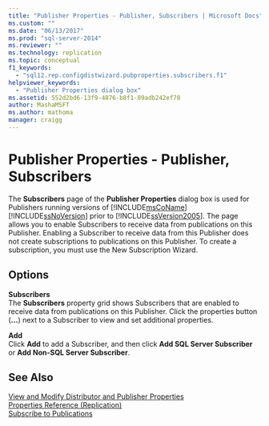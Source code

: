 ```yaml
---
title: "Publisher Properties - Publisher, Subscribers | Microsoft Docs"
ms.custom: ""
ms.date: "06/13/2017"
ms.prod: "sql-server-2014"
ms.reviewer: ""
ms.technology: replication
ms.topic: conceptual
f1_keywords: 
  - "sql12.rep.configdistwizard.pubproperties.subscribers.f1"
helpviewer_keywords: 
  - "Publisher Properties dialog box"
ms.assetid: 552d2bd6-13f9-4876-b8f1-89adb242ef70
author: MashaMSFT
ms.author: mathoma
manager: craigg
---
```

# Publisher Properties - Publisher, Subscribers
  The **Subscribers** page of the **Publisher Properties** dialog box is used for Publishers running versions of [!INCLUDE[msCoName](../../includes/msconame-md.md)] [!INCLUDE[ssNoVersion](../../includes/ssnoversion-md.md)] prior to [!INCLUDE[ssVersion2005](../../includes/ssversion2005-md.md)]. The page allows you to enable Subscribers to receive data from publications on this Publisher. Enabling a Subscriber to receive data from this Publisher does not create subscriptions to publications on this Publisher. To create a subscription, you must use the New Subscription Wizard.  
  
## Options  
 **Subscribers**  
 The **Subscribers** property grid shows Subscribers that are enabled to receive data from publications on this Publisher. Click the properties button (**...**) next to a Subscriber to view and set additional properties.  
  
 **Add**  
 Click **Add** to add a Subscriber, and then click **Add SQL Server Subscriber** or **Add Non-SQL Server Subscriber**.  
  
## See Also  
 [View and Modify Distributor and Publisher Properties](view-and-modify-distributor-and-publisher-properties.md)   
 [Properties Reference &#40;Replication&#41;](properties-reference-replication.md)   
 [Subscribe to Publications](subscribe-to-publications.md)  
  
  
